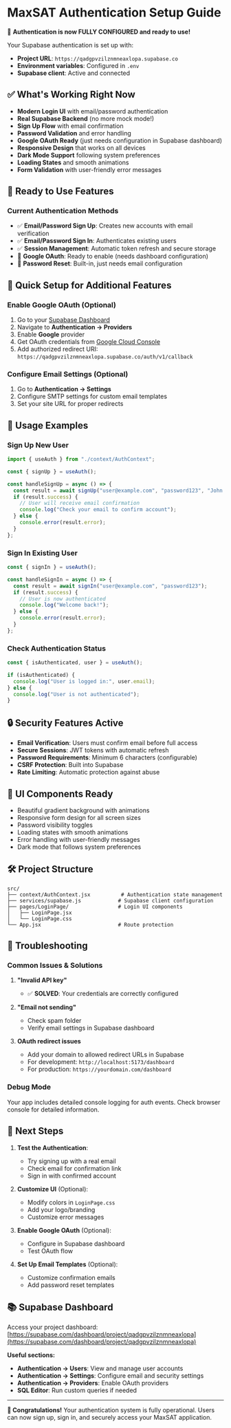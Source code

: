 # MaxSAT Authentication Setup Guide

🎉 **Authentication is now FULLY CONFIGURED and ready to use!**

Your Supabase authentication is set up with:

- **Project URL**: `https://qadgpvzilznmneaxlopa.supabase.co`
- **Environment variables**: Configured in `.env`
- **Supabase client**: Active and connected

## ✅ What's Working Right Now

- **Modern Login UI** with email/password authentication
- **Real Supabase Backend** (no more mock mode!)
- **Sign Up Flow** with email confirmation
- **Password Validation** and error handling
- **Google OAuth Ready** (just needs configuration in Supabase dashboard)
- **Responsive Design** that works on all devices
- **Dark Mode Support** following system preferences
- **Loading States** and smooth animations
- **Form Validation** with user-friendly error messages

## 🚀 Ready to Use Features

### Current Authentication Methods

- ✅ **Email/Password Sign Up**: Creates new accounts with email verification
- ✅ **Email/Password Sign In**: Authenticates existing users
- ✅ **Session Management**: Automatic token refresh and secure storage
- 🔄 **Google OAuth**: Ready to enable (needs dashboard configuration)
- 🔄 **Password Reset**: Built-in, just needs email configuration

## 🔧 Quick Setup for Additional Features

### Enable Google OAuth (Optional)

1. Go to your [Supabase Dashboard](https://supabase.com/dashboard/project/qadgpvzilznmneaxlopa)
2. Navigate to **Authentication → Providers**
3. Enable **Google** provider
4. Get OAuth credentials from [Google Cloud Console](https://console.cloud.google.com/)
5. Add authorized redirect URI: `https://qadgpvzilznmneaxlopa.supabase.co/auth/v1/callback`

### Configure Email Settings (Optional)

1. Go to **Authentication → Settings**
2. Configure SMTP settings for custom email templates
3. Set your site URL for proper redirects

## 📱 Usage Examples

### Sign Up New User

```javascript
import { useAuth } from "./context/AuthContext";

const { signUp } = useAuth();

const handleSignUp = async () => {
  const result = await signUp("user@example.com", "password123", "John Doe");
  if (result.success) {
    // User will receive email confirmation
    console.log("Check your email to confirm account");
  } else {
    console.error(result.error);
  }
};
```

### Sign In Existing User

```javascript
const { signIn } = useAuth();

const handleSignIn = async () => {
  const result = await signIn("user@example.com", "password123");
  if (result.success) {
    // User is now authenticated
    console.log("Welcome back!");
  } else {
    console.error(result.error);
  }
};
```

### Check Authentication Status

```javascript
const { isAuthenticated, user } = useAuth();

if (isAuthenticated) {
  console.log("User is logged in:", user.email);
} else {
  console.log("User is not authenticated");
}
```

## 🔒 Security Features Active

- **Email Verification**: Users must confirm email before full access
- **Secure Sessions**: JWT tokens with automatic refresh
- **Password Requirements**: Minimum 6 characters (configurable)
- **CSRF Protection**: Built into Supabase
- **Rate Limiting**: Automatic protection against abuse

## 🎨 UI Components Ready

- Beautiful gradient background with animations
- Responsive form design for all screen sizes
- Password visibility toggles
- Loading states with smooth animations
- Error handling with user-friendly messages
- Dark mode that follows system preferences

## 🛠 Project Structure

```
src/
├── context/AuthContext.jsx          # Authentication state management
├── services/supabase.js            # Supabase client configuration
├── pages/LoginPage/                # Login UI components
│   ├── LoginPage.jsx
│   └── LoginPage.css
└── App.jsx                         # Route protection
```

## 🐛 Troubleshooting

### Common Issues & Solutions

1. **"Invalid API key"**

   - ✅ **SOLVED**: Your credentials are correctly configured

2. **"Email not sending"**

   - Check spam folder
   - Verify email settings in Supabase dashboard

3. **OAuth redirect issues**
   - Add your domain to allowed redirect URLs in Supabase
   - For development: `http://localhost:5173/dashboard`
   - For production: `https://yourdomain.com/dashboard`

### Debug Mode

Your app includes detailed console logging for auth events. Check browser console for detailed information.

## 🚀 Next Steps

1. **Test the Authentication**:

   - Try signing up with a real email
   - Check email for confirmation link
   - Sign in with confirmed account

2. **Customize UI** (Optional):

   - Modify colors in `LoginPage.css`
   - Add your logo/branding
   - Customize error messages

3. **Enable Google OAuth** (Optional):

   - Configure in Supabase dashboard
   - Test OAuth flow

4. **Set Up Email Templates** (Optional):
   - Customize confirmation emails
   - Add password reset templates

## 📚 Supabase Dashboard

Access your project dashboard: [https://supabase.com/dashboard/project/qadgpvzilznmneaxlopa](https://supabase.com/dashboard/project/qadgpvzilznmneaxlopa)

**Useful sections:**

- **Authentication → Users**: View and manage user accounts
- **Authentication → Settings**: Configure email and security settings
- **Authentication → Providers**: Enable OAuth providers
- **SQL Editor**: Run custom queries if needed

---

**🎉 Congratulations!** Your authentication system is fully operational. Users can now sign up, sign in, and securely access your MaxSAT application.
